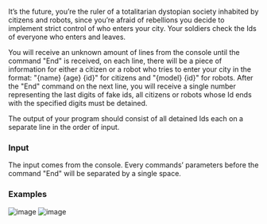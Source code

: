 It’s the future, you’re the ruler of a totalitarian dystopian society inhabited by citizens and robots, since you’re afraid of rebellions you decide to implement strict control of who enters your city. Your soldiers check the Ids of everyone who enters and leaves.

You will receive an unknown amount of lines from the console until the command "End" is received, on each line, there will be a piece of information for either a citizen or a robot who tries to enter your city in the format: "{name} {age} {id}" for citizens and "{model} {id}" for robots.
After the "End" command on the next line, you will receive a single number representing the last digits of fake ids, all citizens or robots whose Id ends with the specified digits must be detained.

The output of your program should consist of all detained Ids each on a separate line in the order of input.

### Input

The input comes from the console. Every commands’ parameters before the command "End" will be separated by a single space.

### Examples

![image](https://user-images.githubusercontent.com/45227327/222908117-be82effa-bf43-4137-bd08-575031e954e4.png)
![image](https://user-images.githubusercontent.com/45227327/222908132-f14f1368-3302-4b6e-ab22-863d022d1685.png)
